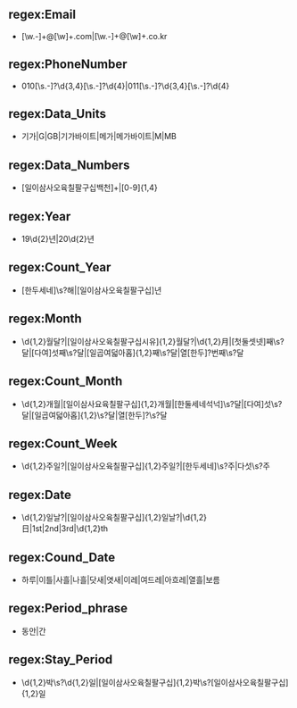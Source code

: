 ## regex:Email
- [\w\.\-]+@[\w]+\.com|[\w\.\-]+@[\w]+\.co.kr

## regex:PhoneNumber
- 010[\s\.\-]?\d{3,4}[\s\.\-]?\d{4}|011[\s\.\-]?\d{3,4}[\s\.\-]?\d{4}

## regex:Data_Units
- 기가|G|GB|기가바이트|메가|메가바이트|M|MB

## regex:Data_Numbers
- [일이삼사오육칠팔구십백천]+|[0-9]{1,4}

## regex:Year
- 19\d{2}년|20\d{2}년

## regex:Count_Year
- [한두세네]\s?해|[일이삼사오육칠팔구십]년

## regex:Month
- \d{1,2}월달?|[일이삼사오육칠팔구십시유]{1,2}월달?|\d{1,2}月|[첫둘셋넷]째\s?달|[다여]섯째\s?달|[일곱여덟아홉]{1,2}째\s?달|열[한두]?번째\s?달

## regex:Count_Month
- \d{1,2}개월|[일이삼사요육칠팔구십]{1,2}개월|[한둘세네석넉]\s?달|[다여]섯\s?달|[일곱여덟아홉]{1,2}\s?달|열[한두]?\s?달

## regex:Count_Week
- \d{1,2}주일?|[일이삼사오육칠팔구십]{1,2}주일?|[한두세네]\s?주|다섯\s?주

## regex:Date
- \d{1,2}일날?|[일이삼사오육칠팔구십]{1,2}일날?|\d{1,2}日|1st|2nd|3rd|\d{1,2}th

## regex:Cound_Date
- 하루|이틀|사흘|나흘|닷새|엿새|이레|여드레|아흐레|열흘|보름

## regex:Period_phrase
- 동안|간

## regex:Stay_Period
- \d{1,2}박\s?\d{1,2}일|[일이삼사오육칠팔구십]{1,2}박\s?[일이삼사오육칠팔구십]{1,2}일